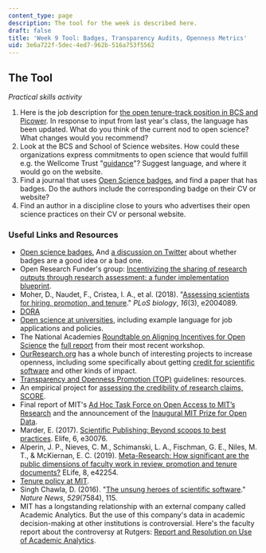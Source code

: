 ```yaml
---
content_type: page
description: The tool for the week is described here.
draft: false
title: 'Week 9 Tool: Badges, Transparency Audits, Openness Metrics'
uid: 3e6a722f-5dec-4ed7-962b-516a753f5562
---
```

## The Tool

*Practical skills activity*

1. Here is the job description for [the open tenure-track position in BCS and Picower](https://academicjobsonline.org/ajo/jobs/22653). In response to input from last year's class, the language has been updated. What do you think of the current nod to open science? What changes would you recommend?
2. Look at the BCS and School of Science websites. How could these organizations express commitments to open science that would fulfill e.g. the Wellcome Trust "[guidance](https://wellcome.org/grant-funding/guidance/open-access-guidance/research-organisations-how-implement-responsible-and-fair-approaches-research)"? Suggest language, and where it would go on the website. 
3. Find a journal that uses [Open Science badges](https://www.cos.io/initiatives/badges), and find a paper that has badges. Do the authors include the corresponding badge on their CV or website? 
4. Find an author in a discipline close to yours who advertises their open science practices on their CV or personal website. 

### Useful Links and Resources

- [Open science badges.](https://www.cos.io/initiatives/badges) And [a discussion on Twitter](https://twitter.com/lakens/status/1456506610633805829) about whether badges are a good idea or a bad one. 
- Open Research Funder's group: [Incentivizing the sharing of research outputs through research assessment: a funder implementation blueprint](https://www.healthra.org/resources/open-research-funders-group-resources/).
- Moher, D., Naudet, F., Cristea, I. A., et al. (2018). "[Assessing scientists for hiring, promotion, and tenure](https://journals.plos.org/plosbiology/article?id=10.1371/journal.pbio.2004089&rev=2)." *PLoS biology*, *16*(3), e2004089.
- [DORA](https://sfdora.org)
- [Open science at universities](https://osf.io/kgnva/wiki/Universities/), including example language for job applications and policies.
- The National Academies [Roundtable on Aligning Incentives for Open Science](https://www.nationalacademies.org/our-work/roundtable-on-aligning-incentives-for-open-science?utm_source=BRDI&utm_campaign=9654e8a95e-EMAIL_CAMPAIGN_2017_08_15_COPY_01&utm_medium=email&utm_term=0_5b187d867a-9654e8a95e-&utm_source=BRDI&utm_campaign=9654e8a95e-EMAIL_CAMPAIGN_2017_08_15_COPY_01&utm_medium=email&utm_term=0_5b187d867a-9654e8a95e-129273345) the [full report](https://canvas.mit.edu/courses/16735/files/2628380?wrap=1) from their most recent workshop. 
- [OurResearch.org](http://ourresearch.org) has a whole bunch of interesting projects to increase openness, including some specifically about getting [credit for scientific software](https://citeas.org) and other kinds of impact.
- [Transparency and Openness Promotion (TOP)](https://osf.io/9f6gx/) guidelines: resources.
- An empirical project for [assessing the credibility of research claims, SCORE](https://osf.io/preprints/socarxiv/46mnb/).
- Final report of MIT's [Ad Hoc Task Force on Open Access to MIT’s Research](https://open-access.mit.edu/sites/default/files/OA-Final-Report.pdf) and the announcement of the [Inaugural MIT Prize for Open Data](https://libraries.mit.edu/news/prize-open-data/33342/).
- Marder, E. (2017). [Scientific Publishing: Beyond scoops to best practices](https://elifesciences.org/articles/30076). Elife, 6, e30076.
- Alperin, J. P., Nieves, C. M., Schimanski, L. A., Fischman, G. E., Niles, M. T., & McKiernan, E. C. (2019). [Meta-Research: How significant are the public dimensions of faculty work in review, promotion and tenure documents?](https://elifesciences.org/articles/42254) ELife, 8, e42254.
- [Tenure policy at MIT](https://policies.mit.edu/policies-procedures/30-faculty-appointment-promotion-and-tenure-guidelines/32-tenure-process).
- Singh Chawla, D. (2016). "[The unsung heroes of scientific software](https://www.nature.com/articles/529115a)." *Nature News*, *529*(7584), 115.
- MIT has a longstanding relationship with an external company called Academic Analytics. But the use of this company's data in academic decision-making at other institutions is controversial. Here's the faculty report about the controversy at Rutgers: [Report and Resolution on Use of Academic Analytics](https://nbfc.rutgers.edu/documents/report-and-resolution-use-academic-analytics).